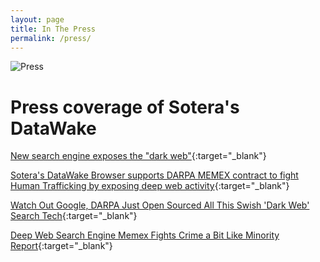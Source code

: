 ```yaml
---
layout: page
title: In The Press
permalink: /press/
---
```

![Press](../img/press.png)

# Press coverage of Sotera's DataWake
[New search engine exposes the "dark web"]( http://www.cbsnews.com/videos/new-search-engine-exposes-the-dark-web/){:target="_blank"}

[Sotera's DataWake Browser supports DARPA MEMEX contract to fight Human Trafficking by exposing deep web activity]( http://www.prnewswire.com/news-releases/soteras-datawake-browser-supports-darpa-memex-contract-to-fight-human-trafficking-by-exposing-deep-web-activity-300061991.html){:target="_blank"}

[Watch Out Google, DARPA Just Open Sourced All This Swish 'Dark Web' Search Tech]( http://www.forbes.com/sites/thomasbrewster/2015/04/17/darpa-nasa-and-partners-show-off-memex/){:target="_blank"}

[Deep Web Search Engine Memex Fights Crime a Bit Like Minority Report]( http://gizmodo.com/deep-web-search-engine-memex-fights-crime-a-bit-like-mi-1684674056){:target="_blank"}
